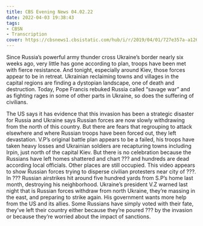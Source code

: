 ```yaml
---
title: CBS Evening News 04.02.22
date: 2022-04-03 19:38:43
tags:
- CBSN
- Transcription
cover: https://cbsnews1.cbsistatic.com/hub/i/r/2019/04/01/727e357a-a126-4138-a2c5-4d3222669d57/thumbnail/640x360/3ff2761028dc5c65cc4f07acd54bcd5c/cbsn2-logo-1920x1080.jpg
---
```

Since Russia’s powerful army thunder cross Ukraine’s border nearly six weeks ago, very little has gone according to plan, troops have been met with fierce resistance. And tonight, especially around Kiev, those forces appear to be in retreat. Ukrainian reclaiming towns and villages in the capital regions are finding a dystopian landscape, one of death and destruction. Today, Pope Francis rebuked Russia called “savage war” and as fighting rages in some of other parts in Ukraine, so does the suffering of civilians. 

The US says it has evidence that this invasion has been a strategic disaster for Russia and Ukraine says Russian forces are now slowly withdrawing from the north of this country. But there are fears that regrouping to attack elsewhere and where Russian troops have been forced out, they left devastation. V.P’s original battle plan appears to be a failed, his troops have taken heavy losses and Ukrainian soldiers are recapturing towns including Irpin, just north of the capital Kiev. But there is no celebration because the Russians have left homes shattered and chart ??? and hundreds are dead according local officials. Other places are still occupied. This video appears to show Russian forces trying to disperse civilian protesters near city of ???. In ??? Russian airstrikes hit around five hundred yards from S.P’s home last month, destroying his neighborhood. Ukraine’s president V.Z warned last night that is Russian forces withdraw from north Ukraine, they’re massing in the east, and preparing to strike again. His government wants more help from the US and its allies. Some Russians have simply voted with their fate, they’ve left their country either because they’re poured ??? by the invasion or because they’re worried about the impact of sanctions.
